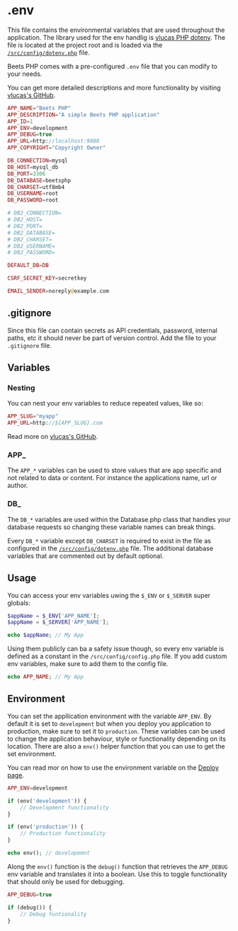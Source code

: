 # .env

This file contains the environmental variables that are used throughout the application. The library used for the env handlig is [vlucas PHP dotenv](https://github.com/vlucas/phpdotenv). The file is located at the project root and is loaded via the [`/src/config/dotenv.php`](./dotenv.md) file.

Beets PHP comes with a pre-configured `.env` file that you can modify to your needs.

You can get more detailed descriptions and more functionality by visiting [vlucas's GitHub](https://github.com/vlucas/phpdotenv).

```php title="/src/.env"
APP_NAME="Beets PHP"
APP_DESCRIPTION="A simple Beets PHP application"
APP_ID=1
APP_ENV=development
APP_DEBUG=true
APP_URL=http://localhost:9000
APP_COPYRIGHT="Copyright Owner"

DB_CONNECTION=mysql
DB_HOST=mysql_db
DB_PORT=3306
DB_DATABASE=beetsphp
DB_CHARSET=utf8mb4
DB_USERNAME=root
DB_PASSWORD=root

# DB2_CONNECTION=
# DB2_HOST=
# DB2_PORT=
# DB2_DATABASE=
# DB2_CHARSET=
# DB2_USERNAME=
# DB2_PASSWORD=

DEFAULT_DB=DB

CSRF_SECRET_KEY=secretkey

EMAIL_SENDER=noreply@example.com
```

## .gitignore

Since this file can contain secrets as API credentials, password, internal paths, etc it should never be part of version control. Add the file to your `.gitignore` file.

## Variables

### Nesting

You can nest your env variables to reduce repeated values, like so:

```php
APP_SLUG="myapp"
APP_URL=http://${APP_SLUG}.com
```

Read more on [vlucas's GitHub](https://github.com/vlucas/phpdotenv#nesting-variables).

### APP_

The `APP_*` variables can be used to store values that are app specific and not related to data or content. For instance the applications name, url or author.

### DB_

The `DB_*` variables are used within the Database.php class that handles your database requests so changing these variable names can break things.

Every `DB_*` variable except `DB_CHARSET` is required to exist in the file as configured in the [`/src/config/dotenv.php`](./dotenv.md) file. The additional database variables that are commented out by default optional.

## Usage

You can access your env variables uwing the `$_ENV` or `$_SERVER` super globals:

```php
$appName = $_ENV['APP_NAME'];
$appName = $_SERVER['APP_NAME'];

echo $appName; // My App
```

Using them publicly can ba a safety issue though, so every env variable is defined as a constant in the `/src/config/config.php` file. If you add custom env variables, make sure to add them to the config file.

```php
echo APP_NAME; // My App
```

## Environment

You can set the appllication environment with the variable `APP_ENV`. By default it is set to `development` but when you deploy you application to production, make sure to set it to `production`. These variables can be used to change the application behaviour, style or functionality depending on its location. There are also a `env()` helper function that you can use to get the set environment.

You can read mor on how to use the environment variable on the [Deploy page](../deploy.md).

```php title="/src/.env"
APP_ENV=development
```

```php
if (env('development')) {
	// Development functionality
}

if (env('production')) {
	// Production functionality
}

echo env(); // developemnt
```

Along the `env()` function is the `debug()` function that retrieves the `APP_DEBUG` env variable and translates it into a boolean. Use this to toggle functionality that should only be used for debugging.

```php title="/src/.env"
APP_DEBUG=true
```

```php
if (debug()) {
	// Debug funtionality
}
```